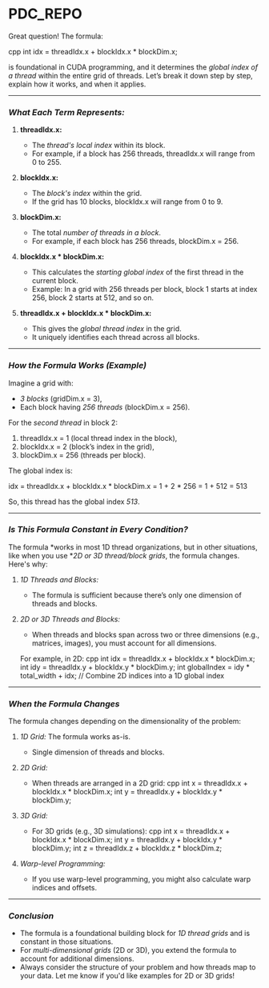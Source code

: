 # PDC_REPO

Great question! The formula:

cpp
int idx = threadIdx.x + blockIdx.x * blockDim.x;


is foundational in CUDA programming, and it determines the *global index of a thread* within the entire grid of threads. Let’s break it down step by step, explain how it works, and when it applies.

---

### *What Each Term Represents:*

1. **threadIdx.x:**
   - The *thread's local index* within its block.
   - For example, if a block has 256 threads, threadIdx.x will range from 0 to 255.

2. **blockIdx.x:**
   - The *block's index* within the grid.
   - If the grid has 10 blocks, blockIdx.x will range from 0 to 9.

3. **blockDim.x:**
   - The total *number of threads in a block*.
   - For example, if each block has 256 threads, blockDim.x = 256.

4. **blockIdx.x * blockDim.x:**
   - This calculates the *starting global index* of the first thread in the current block.  
   - Example: In a grid with 256 threads per block, block 1 starts at index 256, block 2 starts at 512, and so on.

5. **threadIdx.x + blockIdx.x * blockDim.x:**
   - This gives the *global thread index* in the grid.
   - It uniquely identifies each thread across all blocks.

---

### *How the Formula Works (Example)*

Imagine a grid with:
- *3 blocks* (gridDim.x = 3),
- Each block having *256 threads* (blockDim.x = 256).

For the *second thread* in block 2:
1. threadIdx.x = 1 (local thread index in the block),
2. blockIdx.x = 2 (block’s index in the grid),
3. blockDim.x = 256 (threads per block).

The global index is:

idx = threadIdx.x + blockIdx.x * blockDim.x
    = 1 + 2 * 256
    = 1 + 512
    = 513


So, this thread has the global index *513*.

---

### *Is This Formula Constant in Every Condition?*
The formula *works in most 1D thread organizations, but in other situations, like when you use **2D or 3D thread/block grids*, the formula changes. Here's why:

1. *1D Threads and Blocks:*
   - The formula is sufficient because there’s only one dimension of threads and blocks.

2. *2D or 3D Threads and Blocks:*
   - When threads and blocks span across two or three dimensions (e.g., matrices, images), you must account for all dimensions.

   For example, in 2D:
   cpp
   int idx = threadIdx.x + blockIdx.x * blockDim.x;
   int idy = threadIdx.y + blockIdx.y * blockDim.y;
   int globalIndex = idy * total_width + idx; // Combine 2D indices into a 1D global index
   

---

### *When the Formula Changes*
The formula changes depending on the dimensionality of the problem:

1. *1D Grid:* The formula works as-is.
   - Single dimension of threads and blocks.
   
2. *2D Grid:*
   - When threads are arranged in a 2D grid:
     cpp
     int x = threadIdx.x + blockIdx.x * blockDim.x;
     int y = threadIdx.y + blockIdx.y * blockDim.y;
     
   
3. *3D Grid:*
   - For 3D grids (e.g., 3D simulations):
     cpp
     int x = threadIdx.x + blockIdx.x * blockDim.x;
     int y = threadIdx.y + blockIdx.y * blockDim.y;
     int z = threadIdx.z + blockIdx.z * blockDim.z;
     

4. *Warp-level Programming:*
   - If you use warp-level programming, you might also calculate warp indices and offsets.

---

### *Conclusion*
- The formula is a foundational building block for *1D thread grids* and is constant in those situations.
- For *multi-dimensional grids* (2D or 3D), you extend the formula to account for additional dimensions.
- Always consider the structure of your problem and how threads map to your data. Let me know if you'd like examples for 2D or 3D grids!
